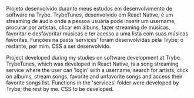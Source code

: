 Projeto desenvolvido durante meus estudos em desenvolvimento de software na Trybe. TrybeTunes, desenvolvido em React Native, é um streaming de áudio onde a pessoa usuária pode inserir um username, procurar por artistas, clicar em álbuns, fazer streaming de músicas, favoritar e desfavoritar músicas e ter acesso a uma lista com suas músicas favoritas. Funções na pasta 'services' foram desenvolvidas pela Trybe; o restante, por mim. CSS a ser desenvolvido.

Project developed during my studies on software development at Trybe. TrybeTunes, which was developed in React Native, is a song streaming service where the user can 'login' with a username, search for artists, click on albums, stream songs, favorite and unfavorite songs and access their favorite songs list. Functions in the 'services' folder were developed by Trybe; the rest by me. CSS to be developed. 

